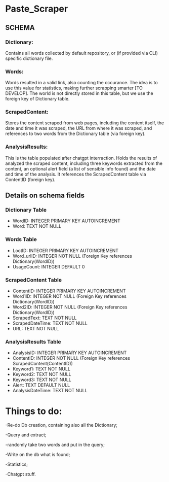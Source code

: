 # Paste_Scraper

## SCHEMA
### Dictionary: 
Contains all words collected by default repository, or (if provided via CLI) specific dictionary file.
### Words: 
Words resulted in a valid link, also counting the occurance. The idea is to use this value for statistics, making further scrapping smarter [TO DEVELOP]. The world is not directly stored in this table, but we use the foreign key of Dictionary table.
### ScrapedContent: 
Stores the content scraped from web pages, including the content itself, the date and time it was scraped, the URL from where it was scraped, and references to two words from the Dictionary table (via foreign key).
### AnalysisResults: 
This is the table populated after chatgpt interraction.
Holds the results of analyzed the scraped content, including three keywords extracted from the content, an optional alert field (a list of sensible info found) and the date and time of the analysis. It references the ScrapedContent table via ContentID (foreign key).

## Details on schema fields
### Dictionary Table
* WordID: INTEGER PRIMARY KEY AUTOINCREMENT
* Word: TEXT NOT NULL

### Words Table
* LootID: INTEGER PRIMARY KEY AUTOINCREMENT
* Word_urlID: INTEGER NOT NULL (Foreign Key references Dictionary(WordID))
* UsageCount: INTEGER DEFAULT 0

### ScrapedContent Table
* ContentID: INTEGER PRIMARY KEY AUTOINCREMENT
* Word1ID: INTEGER NOT NULL (Foreign Key references Dictionary(WordID))
* Word2ID: INTEGER NOT NULL (Foreign Key references Dictionary(WordID))
* ScrapedText: TEXT NOT NULL
* ScrapedDateTime: TEXT NOT NULL
* URL: TEXT NOT NULL

### AnalysisResults Table
* AnalysisID: INTEGER PRIMARY KEY AUTOINCREMENT
* ContentID: INTEGER NOT NULL (Foreign Key references ScrapedContent(ContentID))
* Keyword1: TEXT NOT NULL
* Keyword2: TEXT NOT NULL
* Keyword3: TEXT NOT NULL
* Alert: TEXT DEFAULT NULL
* AnalysisDateTime: TEXT NOT NULL

# Things to do:

-Re-do Db creation, containing also all the Dictionary;

-Query and extract;

-randomly take two words and put in the query;

-Write on the db what is found;

-Statistics;

-Chatgpt stuff.
